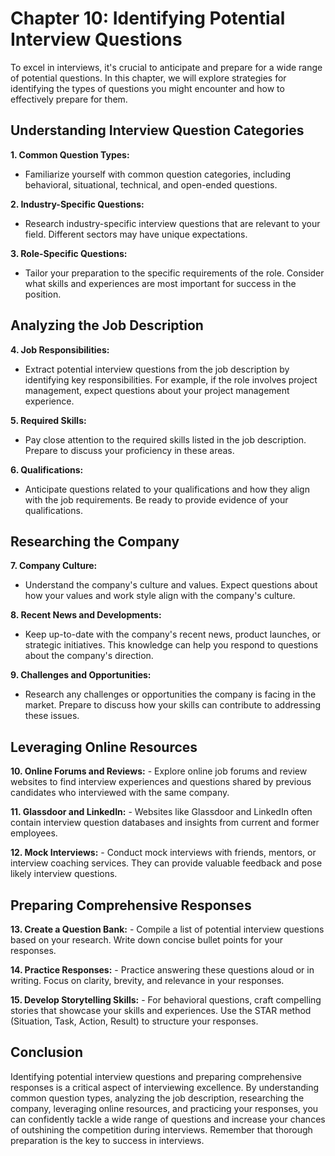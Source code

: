 Chapter 10: Identifying Potential Interview Questions
=====================================================

To excel in interviews, it's crucial to anticipate and prepare for a wide range of potential questions. In this chapter, we will explore strategies for identifying the types of questions you might encounter and how to effectively prepare for them.

Understanding Interview Question Categories
-------------------------------------------

**1. Common Question Types:**

* Familiarize yourself with common question categories, including behavioral, situational, technical, and open-ended questions.

**2. Industry-Specific Questions:**

* Research industry-specific interview questions that are relevant to your field. Different sectors may have unique expectations.

**3. Role-Specific Questions:**

* Tailor your preparation to the specific requirements of the role. Consider what skills and experiences are most important for success in the position.

Analyzing the Job Description
-----------------------------

**4. Job Responsibilities:**

* Extract potential interview questions from the job description by identifying key responsibilities. For example, if the role involves project management, expect questions about your project management experience.

**5. Required Skills:**

* Pay close attention to the required skills listed in the job description. Prepare to discuss your proficiency in these areas.

**6. Qualifications:**

* Anticipate questions related to your qualifications and how they align with the job requirements. Be ready to provide evidence of your qualifications.

Researching the Company
-----------------------

**7. Company Culture:**

* Understand the company's culture and values. Expect questions about how your values and work style align with the company's culture.

**8. Recent News and Developments:**

* Keep up-to-date with the company's recent news, product launches, or strategic initiatives. This knowledge can help you respond to questions about the company's direction.

**9. Challenges and Opportunities:**

* Research any challenges or opportunities the company is facing in the market. Prepare to discuss how your skills can contribute to addressing these issues.

Leveraging Online Resources
---------------------------

**10. Online Forums and Reviews:** - Explore online job forums and review websites to find interview experiences and questions shared by previous candidates who interviewed with the same company.

**11. Glassdoor and LinkedIn:** - Websites like Glassdoor and LinkedIn often contain interview question databases and insights from current and former employees.

**12. Mock Interviews:** - Conduct mock interviews with friends, mentors, or interview coaching services. They can provide valuable feedback and pose likely interview questions.

Preparing Comprehensive Responses
---------------------------------

**13. Create a Question Bank:** - Compile a list of potential interview questions based on your research. Write down concise bullet points for your responses.

**14. Practice Responses:** - Practice answering these questions aloud or in writing. Focus on clarity, brevity, and relevance in your responses.

**15. Develop Storytelling Skills:** - For behavioral questions, craft compelling stories that showcase your skills and experiences. Use the STAR method (Situation, Task, Action, Result) to structure your responses.

Conclusion
----------

Identifying potential interview questions and preparing comprehensive responses is a critical aspect of interviewing excellence. By understanding common question types, analyzing the job description, researching the company, leveraging online resources, and practicing your responses, you can confidently tackle a wide range of questions and increase your chances of outshining the competition during interviews. Remember that thorough preparation is the key to success in interviews.
